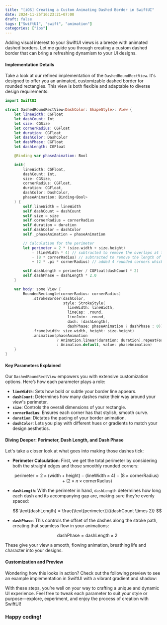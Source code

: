 ```yaml
---
title: "[iOS] Creating a Custom Animating Dashed Border in SwiftUI"
date: 2024-11-25T16:23:21+07:00
draft: false
tags: ["SwiftUI", "swift", "animation"]
categories: ["ios"]
---
```


Adding visual interest to your SwiftUI views is a breeze with animated dashed borders. Let me guide you through creating a custom dashed border that can bring a refreshing dynamism to your UI designs.

#### Implementation Details

Take a look at our refined implementation of the `DashedRoundRectView`. It's designed to offer you an animated, customizable dashed border for rounded rectangles. This view is both flexible and adaptable to diverse design requirements:

```swift
import SwiftUI

struct DashedRoundRectView<DashColor: ShapeStyle>: View {
    let lineWidth: CGFloat
    let dashCount: Int
    let size: CGSize
    let cornerRadius: CGFloat
    let duration: CGFloat
    let dashColor: DashColor
    let dashPhase: CGFloat
    let dashLength: CGFloat

    @Binding var phaseAnimation: Bool

    init(
        lineWidth: CGFloat,
        dashCount: Int,
        size: CGSize,
        cornerRadius: CGFloat,
        duration: CGFloat,
        dashColor: DashColor,
        phaseAnimation: Binding<Bool>
    ) {
        self.lineWidth = lineWidth
        self.dashCount = dashCount
        self.size = size
        self.cornerRadius = cornerRadius
        self.duration = duration
        self.dashColor = dashColor
        self._phaseAnimation = phaseAnimation

        // Calculation for the perimeter
        let perimeter = 2 * (size.width + size.height)
            - (lineWidth * 4) // subtracted to remove the overlaps at the corners.
            - (8 * cornerRadius) // subtracted to remove the length of the rounded corner part
            + (2 * .pi * cornerRadius) // added 4 rounded corners which is a whole circle

        self.dashLength = perimeter / CGFloat(dashCount * 2)
        self.dashPhase = dashLength * 2.0
    }

    var body: some View {
        RoundedRectangle(cornerRadius: cornerRadius)
            .strokeBorder(dashColor,
                          style: StrokeStyle(
                            lineWidth: lineWidth,
                            lineCap: .round,
                            lineJoin: .round,
                            dash: [dashLength],
                            dashPhase: phaseAnimation ? dashPhase : 0))
            .frame(width: size.width, height: size.height)
            .animation(phaseAnimation
                       ? Animation.linear(duration: duration).repeatForever(autoreverses: false)
                       : Animation.default, value: phaseAnimation)
    }
}
```

#### Key Parameters Explained

Our `DashedRoundRectView` empowers you with extensive customization options. Here’s how each parameter plays a role:

- **`lineWidth`**: Sets how bold or subtle your border line appears.
- **`dashCount`**: Determines how many dashes make their way around your view's perimeter.
- **`size`**: Controls the overall dimensions of your rectangle.
- **`cornerRadius`**: Ensures each corner has that stylish, smooth curve.
- **`duration`**: Dictates the pacing of your border animation.
- **`dashColor`**: Lets you play with different hues or gradients to match your design aesthetics.

#### Diving Deeper: Perimeter, Dash Length, and Dash Phase

Let's take a closer look at what goes into making those dashes tick:

- **Perimeter Calculation**: First, we get the total perimeter by considering both the straight edges and those smoothly rounded corners:

  $$
  \text{perimeter} = 2 \times (\text{width} + \text{height}) - (\text{lineWidth} \times 4) - (8 \times \text{cornerRadius}) + (2 \times \pi \times \text{cornerRadius})
  $$

- **`dashLength`**: With the perimeter in hand, `dashLength` determines how long each dash and its accompanying gap are, making sure they’re evenly spaced:

  $$
  \text{dashLength} = \frac{\text{perimeter}}{(dashCount \times 2)}
  $$

- **`dashPhase`**: This controls the offset of the dashes along the stroke path, creating that seamless flow in your animations:

  $$
  \text{dashPhase} = \text{dashLength} \times 2
  $$

These give your view a smooth, flowing animation, breathing life and character into your designs.

#### Customization and Preview

Wondering how this looks in action? Check out the following preview to see an example implementation in SwiftUI with a vibrant gradient and shadow:

With these steps, you’re well on your way to crafting a unique and dynamic UI experience. Feel free to tweak each parameter to suit your style or purpose—explore, experiment, and enjoy the process of creation with SwiftUI!

### Happy coding!
